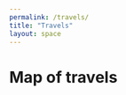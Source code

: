 ```yaml
---
permalink: /travels/
title: "Travels"
layout: space
---
```

# Map of travels
<html>
    <head>
        <meta name="viewport" content="width=device-width, initial-scale=1.0">
        <script src="https://api.mapbox.com/mapbox-gl-js/v2.0.1/mapbox-gl.js"></script>
        <link href="https://api.mapbox.com/mapbox-gl-js/v2.0.1/mapbox-gl.css" rel="stylesheet"/>
    </head>
    <body>
        <br>
        <div id="map" style="width: 100%; height: 480px;"></div>
        <script>
            mapboxgl.accessToken = "pk.eyJ1IjoiemhhbmdjaSIsImEiOiJja2themJsZTcxOTRzMnZsbjZxNmIxOTF1In0.xY5kzc2fZFfaURdJNvUEsQ";
            var map = new mapboxgl.Map({
                container: "map",
                style: "mapbox://styles/mapbox/streets-v11",
                center: [-74.5, 40],
                zoom: 9
        </script>
    </body>
</html>

